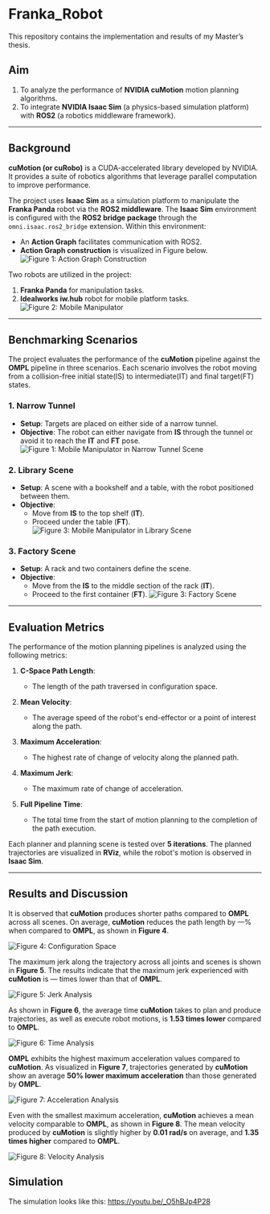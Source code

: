 # Franka_Robot

This repository contains the implementation and results of my Master’s thesis. 

## Aim
1. To analyze the performance of **NVIDIA cuMotion** motion planning algorithms.
2. To integrate **NVIDIA Isaac Sim** (a physics-based simulation platform) with **ROS2** (a robotics middleware framework).

---

## Background

**cuMotion (or cuRobo)** is a CUDA-accelerated library developed by NVIDIA. It provides a suite of robotics algorithms that leverage parallel computation to improve performance.

The project uses **Isaac Sim** as a simulation platform to manipulate the **Franka Panda** robot via the **ROS2 middleware**. The **Isaac Sim** environment is configured with the **ROS2 bridge package** through the `omni.isaac.ros2_bridge` extension. Within this environment:
- An **Action Graph**  facilitates communication with ROS2.
- **Action Graph construction** is visualized in Figure below.
![Figure 1: Action Graph Construction](<images/Action_Graph_Panda.png>)

Two robots are utilized in the project:
1. **Franka Panda** for manipulation tasks.
2. **Idealworks iw.hub** robot for mobile platform tasks.
![Figure 2: Mobile Manipulator](<images/Franka_Mobile_manipulator.png>)

---

## Benchmarking Scenarios

The project evaluates the performance of the **cuMotion** pipeline against the **OMPL** pipeline in three scenarios. Each scenario involves the robot moving from a collision-free initial state(IS) to intermediate(IT) and final target(FT) states.

### 1. Narrow Tunnel
- **Setup**: Targets are placed on either side of a narrow tunnel.
- **Objective**: The robot can either navigate from **IS** through the tunnel or avoid it to reach the **IT** and **FT** pose.
![Figure 1: Mobile Manipulator in Narrow Tunnel Scene](<images/Narrow Tunnel.png>)
### 2. Library Scene
- **Setup**: A scene with a bookshelf and a table, with the robot positioned between them.
- **Objective**:
  - Move from **IS**  to the top shelf (**IT**).
  - Proceed under the table (**FT**).
![Figure 3: Mobile Manipulator in Library Scene](<images/Library.png>)
### 3. Factory Scene
- **Setup**: A rack and two containers define the scene.
- **Objective**:
  - Move from the **IS** to the middle section of the rack (**IT**).
  - Proceed to the first container (**FT**).
![Figure 3: Factory Scene](<images/Factory Scene.png>)
---

## Evaluation Metrics

The performance of the motion planning pipelines is analyzed using the following metrics:

1. **C-Space Path Length**: 
   - The length of the path traversed in configuration space.
   
2. **Mean Velocity**:
   - The average speed of the robot's end-effector or a point of interest along the path.

3. **Maximum Acceleration**:
   - The highest rate of change of velocity along the planned path.

4. **Maximum Jerk**:
   - The maximum rate of change of acceleration.

5. **Full Pipeline Time**:
   - The total time from the start of motion planning to the completion of the path execution.

Each planner and planning scene is tested over **5 iterations**. The planned trajectories are visualized in **RViz**, while the robot's motion is observed in **Isaac Sim**.

---


## Results and Discussion

It is observed that **cuMotion** produces shorter paths compared to **OMPL** across all scenes. On average, **cuMotion** reduces the path length by —% when compared to **OMPL**, as shown in **Figure 4**.

![Figure 4: Configuration Space](<images/C Space.png>)

The maximum jerk along the trajectory across all joints and scenes is shown in **Figure 5**. The results indicate that the maximum jerk experienced with **cuMotion** is — times lower than that of **OMPL**.

![Figure 5: Jerk Analysis](<images/Jerk.png>)

As shown in **Figure 6**, the average time **cuMotion** takes to plan and produce trajectories, as well as execute robot motions, is **1.53 times lower** compared to **OMPL**.

![Figure 6: Time Analysis](<images/Full Time.png>)

**OMPL** exhibits the highest maximum acceleration values compared to **cuMotion**. As visualized in **Figure 7**, trajectories generated by **cuMotion** show an average **50% lower maximum acceleration** than those generated by **OMPL**.

![Figure 7: Acceleration Analysis](<images/Acceleration.png>)

Even with the smallest maximum acceleration, **cuMotion** achieves a mean velocity comparable to **OMPL**, as shown in **Figure 8**. The mean velocity produced by **cuMotion** is slightly higher by **0.01 rad/s** on average, and **1.35 times higher** compared to **OMPL**.

![Figure 8: Velocity Analysis](<images/Velocity.png>)



## Simulation
The simulation looks like this: https://youtu.be/_O5hBJp4P28

